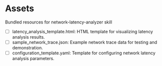 # Assets

Bundled resources for network-latency-analyzer skill

- [ ] latency_analysis_template.html: HTML template for visualizing latency analysis results.
- [ ] sample_network_trace.json: Example network trace data for testing and demonstration.
- [ ] configuration_template.yaml: Template for configuring network latency analysis parameters.
